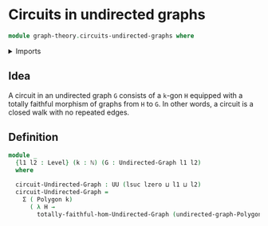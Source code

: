 # Circuits in undirected graphs

```agda
module graph-theory.circuits-undirected-graphs where
```

<details><summary>Imports</summary>
```agda
open import foundation.dependent-pair-types
open import foundation.universe-levels
open import elementary-number-theory.natural-numbers
open import graph-theory.polygons
open import graph-theory.totally-faithful-morphisms-undirected-graphs
open import graph-theory.undirected-graphs
```
</details>

## Idea

A circuit in an undirected graph `G` consists of a `k`-gon `H` equipped with a totally faithful morphism of graphs from `H` to `G`. In other words, a circuit is a closed walk with no repeated edges.

## Definition

```agda
module _
  {l1 l2 : Level} (k : ℕ) (G : Undirected-Graph l1 l2)
  where

  circuit-Undirected-Graph : UU (lsuc lzero ⊔ l1 ⊔ l2)
  circuit-Undirected-Graph =
    Σ ( Polygon k)
      ( λ H →
        totally-faithful-hom-Undirected-Graph (undirected-graph-Polygon k H) G)
```
